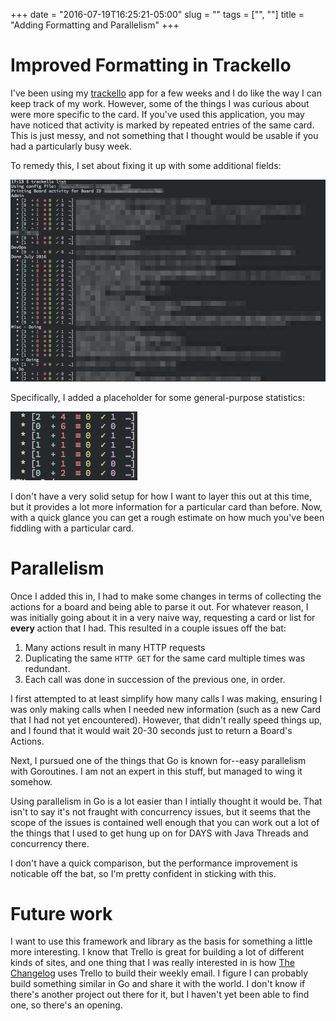 +++
date = "2016-07-19T16:25:21-05:00"
slug = ""
tags = ["", ""]
title = "Adding Formatting and Parallelism"
+++

# Improved Formatting in Trackello

I've been using my [trackello](https://github.com/klauern/trackello) app for
a few weeks and I do like the way I can keep track of my work.  However, some of
the things I was curious about were more specific to the card.  If you've used
this application, you may have noticed that activity is marked by repeated
entries of the same card.  This is just messy, and not something that I thought
would be usable if you had a particularly busy week.

To remedy this, I set about fixing it up with some additional fields:

![trackello](/img/trackello_colorized.png "Trackello with statistics")

Specifically, I added a placeholder for some general-purpose statistics:

![statistics](/img/trackello_statistics.png "Statistics in Trackello")

I don't have a very solid setup for how I want to layer this out at this time,
but it provides a lot more information for a particular card than before.  Now,
with a quick glance you can get a rough estimate on how much you've been
fiddling with a particular card.

# Parallelism

Once I added this in, I had to make some changes in terms of collecting the
actions for a board and being able to parse it out.  For whatever reason, I was
initially going about it in a very naive way, requesting a card or list for
**every** action that I had.  This resulted in a couple issues off the bat:

1. Many actions result in many HTTP requests
2. Duplicating the same `HTTP GET` for the same card multiple times was
   redundant.
3. Each call was done in succession of the previous one, in order.

I first attempted to at least simplify how many calls I was making, ensuring
I was only making calls when I needed new information (such as a new Card that
I had not yet encountered).  However, that didn't really speed things up, and
I found that it would wait 20-30 seconds just to return a Board's Actions.

Next, I pursued one of the things that Go is known for--easy parallelism with
Goroutines.  I am not an expert in this stuff, but managed to wing it somehow.

Using parallelism in Go is a lot easier than I intially thought it would be.
That isn't to say it's not fraught with concurrency issues, but it seems that
the scope of the issues is contained well enough that you can work out a lot of
the things that I used to get hung up on for DAYS with Java Threads and
concurrency there.

I don't have a quick comparison, but the performance improvement is noticable
off the bat, so I'm pretty confident in sticking with this.

# Future work

I want to use this framework and library as the basis for something a little
more interesting.  I know that Trello is great for building a lot of different
kinds of sites, and one thing that I was really interested in is how [The
Changelog](https://changelog.com) uses Trello to build their weekly email.
I figure I can probably build something similar in Go and share it with the
world.  I don't know if there's another project out there for it, but I haven't
yet been able to find one, so there's an opening.
